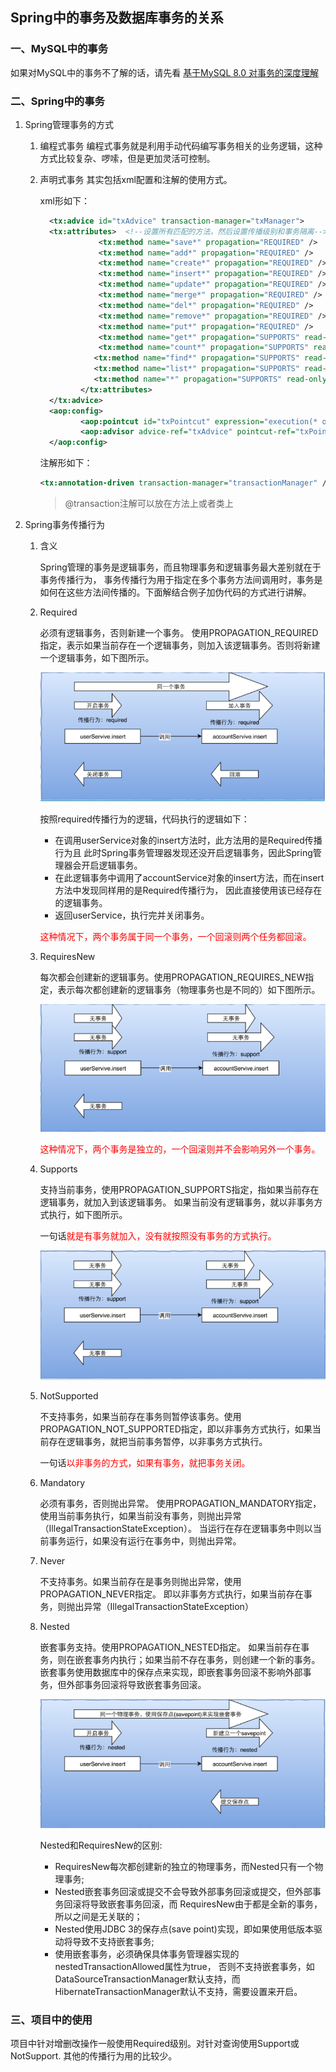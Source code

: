 ## Spring中的事务及数据库事务的关系
### 一、MySQL中的事务

如果对MySQL中的事务不了解的话，请先看 [基于MySQL 8.0 对事务的深度理解](https://blog.csdn.net/weixin_39723544/article/details/91653513)

### 二、Spring中的事务
1. Spring管理事务的方式
   1. 编程式事务
      编程式事务就是利用手动代码编写事务相关的业务逻辑，这种方式比较复杂、啰嗦，但是更加灵活可控制。
   2. 声明式事务
      其实包括xml配置和注解的使用方式。
      
      xml形如下：
      
      ```xml
        <tx:advice id="txAdvice" transaction-manager="txManager"> 
        <tx:attributes>  <!--设置所有匹配的方法，然后设置传播级别和事务隔离-->
                   <tx:method name="save*" propagation="REQUIRED" /> 
                   <tx:method name="add*" propagation="REQUIRED" /> 
                   <tx:method name="create*" propagation="REQUIRED" /> 
                   <tx:method name="insert*" propagation="REQUIRED" /> 
                   <tx:method name="update*" propagation="REQUIRED" /> 
                   <tx:method name="merge*" propagation="REQUIRED" /> 
                   <tx:method name="del*" propagation="REQUIRED" /> 
                   <tx:method name="remove*" propagation="REQUIRED" /> 
                   <tx:method name="put*" propagation="REQUIRED" /> 
                   <tx:method name="get*" propagation="SUPPORTS" read-only="true" /> 
                   <tx:method name="count*" propagation="SUPPORTS" read-only="true" /> 
                  <tx:method name="find*" propagation="SUPPORTS" read-only="true" /> 
                  <tx:method name="list*" propagation="SUPPORTS" read-only="true" /> 
                  <tx:method name="*" propagation="SUPPORTS" read-only="true" /> 
               </tx:attributes> 
        </tx:advice> 
        <aop:config> 
               <aop:pointcut id="txPointcut" expression="execution(* org.transaction..service.*.*(..))" /> 
               <aop:advisor advice-ref="txAdvice" pointcut-ref="txPointcut" /> 
        </aop:config>
      ```
      
      注解形如下：
      ```xml
      <tx:annotation-driven transaction-manager="transactionManager" /><!--开启注解的方式-->
      ```
      >@transaction注解可以放在方法上或者类上

2. Spring事务传播行为
   1. 含义
   
      Spring管理的事务是逻辑事务，而且物理事务和逻辑事务最大差别就在于事务传播行为，
      事务传播行为用于指定在多个事务方法间调用时，事务是如何在这些方法间传播的。下面解结合例子加伪代码的方式进行讲解。
      
   2. Required
   
      必须有逻辑事务，否则新建一个事务。
      使用PROPAGATION_REQUIRED指定，表示如果当前存在一个逻辑事务，则加入该逻辑事务。否则将新建一个逻辑事务，如下图所示。
      
      ![](./asserts/001.png)
      
      按照required传播行为的逻辑，代码执行的逻辑如下：
      - 在调用userService对象的insert方法时，此方法用的是Required传播行为且
        此时Spring事务管理器发现还没开启逻辑事务，因此Spring管理器会开启逻辑事务。
      - 在此逻辑事务中调用了accountService对象的insert方法，而在insert方法中发现同样用的是Required传播行为，
        因此直接使用该已经存在的逻辑事务。
      - 返回userService，执行完并关闭事务。
      
      <span style='color:red'>这种情况下，两个事务属于同一个事务，一个回滚则两个任务都回滚。</span>
      
   3. RequiresNew
   
      每次都会创建新的逻辑事务。使用PROPAGATION_REQUIRES_NEW指定，表示每次都创建新的逻辑事务（物理事务也是不同的）如下图所示。
      
      ![](./asserts/002.png)
      
      <span style='color:red'>这种情况下，两个事务是独立的，一个回滚则并不会影响另外一个事务。</span>
      
   4. Supports
      
      支持当前事务，使用PROPAGATION_SUPPORTS指定，指如果当前存在逻辑事务，就加入到该逻辑事务。
      如果当前没有逻辑事务，就以非事务方式执行，如下图所示。
      
      一句话<span style='color:red'>就是有事务就加入，没有就按照没有事务的方式执行。</span>
      
      ![](./asserts/003.png)
      
   5. NotSupported
      
      不支持事务，如果当前存在事务则暂停该事务。使用PROPAGATION_NOT_SUPPORTED指定，即以非事务方式执行，如果当前存在逻辑事务，就把当前事务暂停，以非事务方式执行。
      
      一句话<span style='color:red'>以非事务的方式，如果有事务，就把事务关闭。</span>
   6. Mandatory
   
      必须有事务，否则抛出异常。
      使用PROPAGATION_MANDATORY指定，使用当前事务执行，如果当前没有事务，则抛出异常（IllegalTransactionStateException）。
      当运行在存在逻辑事务中则以当前事务运行，如果没有运行在事务中，则抛出异常。
   
   7. Never
      
      不支持事务。如果当前存在是事务则抛出异常，使用PROPAGATION_NEVER指定。
      即以非事务方式执行，如果当前存在事务，则抛出异常（IllegalTransactionStateException）
      
   8. Nested
      
      嵌套事务支持。使用PROPAGATION_NESTED指定。
      如果当前存在事务，则在嵌套事务内执行；如果当前不存在事务，则创建一个新的事务。
      嵌套事务使用数据库中的保存点来实现，即嵌套事务回滚不影响外部事务，但外部事务回滚将导致嵌套事务回滚。
      
      ![](./asserts/004.png)
      
      Nested和RequiresNew的区别:
      - RequiresNew每次都创建新的独立的物理事务，而Nested只有一个物理事务;
      - Nested嵌套事务回滚或提交不会导致外部事务回滚或提交，但外部事务回滚将导致嵌套事务回滚，而 RequiresNew由于都是全新的事务，所以之间是无关联的；
      - Nested使用JDBC 3的保存点(save point)实现，即如果使用低版本驱动将导致不支持嵌套事务;
      - 使用嵌套事务，必须确保具体事务管理器实现的nestedTransactionAllowed属性为true，
        否则不支持嵌套事务，如DataSourceTransactionManager默认支持，而HibernateTransactionManager默认不支持，需要设置来开启。
### 三、项目中的使用
项目中针对增删改操作一般使用Required级别。对针对查询使用Support或NotSupport.
其他的传播行为用的比较少。



































